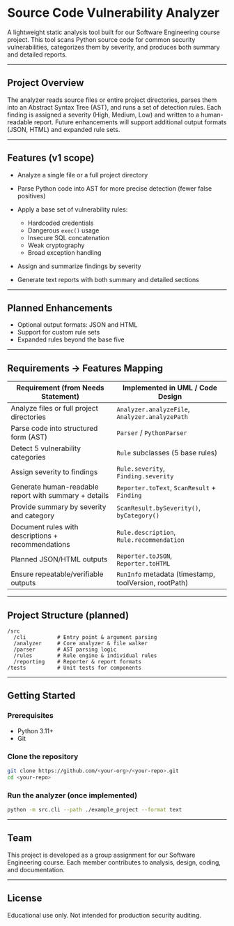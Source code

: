 # Source Code Vulnerability Analyzer

A lightweight static analysis tool built for our Software Engineering course project. This tool scans Python source code for common security vulnerabilities, categorizes them by severity, and produces both summary and detailed reports.

---

## Project Overview

The analyzer reads source files or entire project directories, parses them into an Abstract Syntax Tree (AST), and runs a set of detection rules. Each finding is assigned a severity (High, Medium, Low) and written to a human-readable report. Future enhancements will support additional output formats (JSON, HTML) and expanded rule sets.

---

## Features (v1 scope)

* Analyze a single file or a full project directory
* Parse Python code into AST for more precise detection (fewer false positives)
* Apply a base set of vulnerability rules:

  * Hardcoded credentials
  * Dangerous `exec()` usage
  * Insecure SQL concatenation
  * Weak cryptography
  * Broad exception handling
* Assign and summarize findings by severity
* Generate text reports with both summary and detailed sections

---

## Planned Enhancements

* Optional output formats: JSON and HTML
* Support for custom rule sets
* Expanded rules beyond the base five

---

## Requirements → Features Mapping

| Requirement (from Needs Statement)                    | Implemented in UML / Code Design                      |
| ----------------------------------------------------- | ----------------------------------------------------- |
| Analyze files or full project directories             | `Analyzer.analyzeFile`, `Analyzer.analyzePath`        |
| Parse code into structured form (AST)                 | `Parser` / `PythonParser`                             |
| Detect 5 vulnerability categories                     | `Rule` subclasses (5 base rules)                      |
| Assign severity to findings                           | `Rule.severity`, `Finding.severity`                   |
| Generate human-readable report with summary + details | `Reporter.toText`, `ScanResult` + `Finding`           |
| Provide summary by severity and category              | `ScanResult.bySeverity()`, `byCategory()`             |
| Document rules with descriptions + recommendations    | `Rule.description`, `Rule.recommendation`             |
| Planned JSON/HTML outputs                             | `Reporter.toJSON`, `Reporter.toHTML`                  |
| Ensure repeatable/verifiable outputs                  | `RunInfo` metadata (timestamp, toolVersion, rootPath) |

---

## Project Structure (planned)

```
/src
  /cli          # Entry point & argument parsing
  /analyzer     # Core analyzer & file walker
  /parser       # AST parsing logic
  /rules        # Rule engine & individual rules
  /reporting    # Reporter & report formats
/tests          # Unit tests for components
```

---

## Getting Started

### Prerequisites

* Python 3.11+
* Git

### Clone the repository

```bash
git clone https://github.com/<your-org>/<your-repo>.git
cd <your-repo>
```

### Run the analyzer (once implemented)

```bash
python -m src.cli --path ./example_project --format text
```

---

## Team

This project is developed as a group assignment for our Software Engineering course. Each member contributes to analysis, design, coding, and documentation.

---

## License

Educational use only. Not intended for production security auditing.
